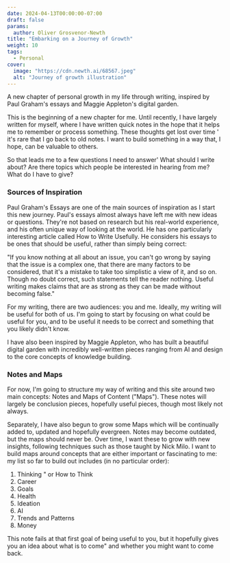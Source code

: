 ```yaml
---
date: 2024-04-13T00:00:00-07:00
draft: false
params:
  author: Oliver Grosvenor-Newth
title: "Embarking on a Journey of Growth"
weight: 10
tags: 
  - Personal
cover:
  image: "https://cdn.newth.ai/68567.jpeg"
  alt: "Journey of growth illustration"
---
```


A new chapter of personal growth in my life through writing, inspired by Paul Graham's essays and Maggie Appleton's digital garden.

This is the beginning of a new chapter for me. Until recently, I have largely written for myself, where I have written quick notes in the hope that it helps me to remember or process something. These thoughts get lost over time ' it's rare that I go back to old notes. I want to build something in a way that, I hope, can be valuable to others.

So that leads me to a few questions I need to answer' What should I write about? Are there topics which people be interested in hearing from me? What do I have to give?

### Sources of Inspiration

Paul Graham's Essays are one of the main sources of inspiration as I start this new journey. Paul's essays almost always have left me with new ideas or questions. They're not based on research but his real-world experience, and his often unique way of looking at the world. He has one particularly interesting article called How to Write Usefully. He considers his essays to be ones that should be useful, rather than simply being correct:

"If you know nothing at all about an issue, you can't go wrong by saying that the issue is a complex one, that there are many factors to be considered, that it's a mistake to take too simplistic a view of it, and so on. Though no doubt correct, such statements tell the reader nothing. Useful writing makes claims that are as strong as they can be made without becoming false."

For my writing, there are two audiences: you and me. Ideally, my writing will be useful for both of us. I'm going to start by focusing on what could be useful for you, and to be useful it needs to be correct and something that you likely didn't know.

I have also been inspired by Maggie Appleton, who has built a beautiful digital garden with incredibly well-written pieces ranging from AI and design to the core concepts of knowledge building.

### Notes and Maps

For now, I'm going to structure my way of writing and this site around two main concepts: Notes and Maps of Content ("Maps"). These notes will largely be conclusion pieces, hopefully useful pieces, though most likely not always.

Separately, I have also begun to grow some Maps which will be continually added to, updated and hopefully evergreen. Notes may become outdated, but the maps should never be. Over time, I want these to grow with new insights, following techniques such as those taught by Nick Milo. I want to build maps around concepts that are either important or fascinating to me: my list so far to build out includes (in no particular order):

1.  Thinking " or How to Think
2.  Career
3.  Goals
4.  Health
5.  Ideation
6.  AI
7.  Trends and Patterns
8.  Money

This note fails at that first goal of being useful to you, but it hopefully gives you an idea about what is to come" and whether you might want to come back.